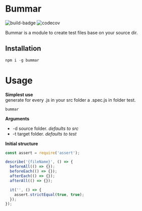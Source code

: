 # Bummar

![build-badge](https://travis-ci.org/MGenteluci/bummar.svg?branch=master)
![codecov](https://codecov.io/gh/MGenteluci/bummar/branch/master/graph/badge.svg)  

Bummar is a module to create test files base on your source dir.

## Installation
```js
npm i -g bummar
```

# Usage

**Simplest use**  
generate for every .js in your src folder a .spec.js in folder test.

```shell
bummar
```

**Arguments**

* -d source folder. _defaults to src_  
* -t target folder. _defaults to test_

**Initial structure**  
```js
const assert = require('assert');

describe('{fileName}', () => {
  beforeAll(() => {});
  beforeEach(() => {});
  afterEach(() => {});
  afterAll(() => {});

  it('', () => {
    assert.strictEqual(true, true);
  });
});
```
